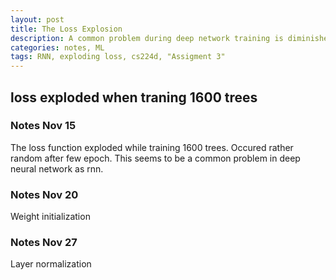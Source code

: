 ```yaml
---
layout: post
title: The Loss Explosion  
description: A common problem during deep network training is diminished or exploded loss. During cs224d assigment 3 training I encoutered exploding loss problem. I employ few tricks that I found in the web to counter this problem: weight initialization, Layer normalization and optimization. I am not sure which trick is more important. More research is needed
categories: notes, ML 
tags: RNN, exploding loss, cs224d, "Assigment 3"
---
```


## loss exploded when traning 1600 trees

### Notes Nov 15
The loss function exploded while training 1600 trees. Occured rather random after few epoch. This seems to be a common problem in deep neural network as rnn. 

### Notes Nov 20
Weight initialization

### Notes Nov 27
Layer normalization